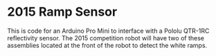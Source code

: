 2015 Ramp Sensor
================

This is code for an Arduino Pro Mini to interface with a Pololu QTR-1RC
reflectivity sensor.  The 2015 competition robot will have two of these
assemblies located at the front of the robot to detect the white ramps.

